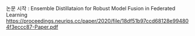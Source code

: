 논문 시작 : Ensemble Distillataion for Robust Model Fusion in Federated Learning  
https://proceedings.neurips.cc/paper/2020/file/18df51b97ccd68128e994804f3eccc87-Paper.pdf


